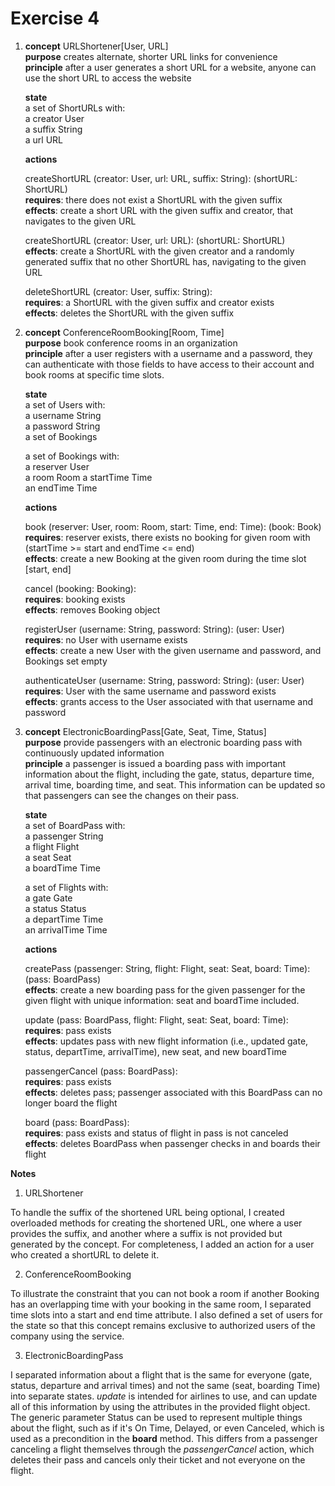 # Exercise 4

1. **concept** URLShortener[User, URL]\
   **purpose** creates alternate, shorter URL links for convenience\
   **principle** after a user generates a short URL for a website, anyone can use the short URL to access the website

   **state**\
   a set of ShortURLs with:\
   a creator User\
   a suffix String\
   a url URL

   **actions**

   createShortURL (creator: User, url: URL, suffix: String): (shortURL: ShortURL)\
   **requires**: there does not exist a ShortURL with the given suffix\
   **effects**: create a short URL with the given suffix and creator, that navigates to the given URL

   createShortURL (creator: User, url: URL): (shortURL: ShortURL)\
   **effects**: create a ShortURL with the given creator and a randomly generated suffix that no other ShortURL has, navigating to the given URL

   deleteShortURL (creator: User, suffix: String):\
   **requires**: a ShortURL with the given suffix and creator exists\
   **effects**: deletes the ShortURL with the given suffix

2. **concept** ConferenceRoomBooking[Room, Time]\
   **purpose** book conference rooms in an organization\
   **principle** after a user registers with a username and a password, they can authenticate with those fields to have access to their account and book rooms at specific time slots.

   **state**\
   a set of Users with:\
   a username String\
   a password String\
   a set of Bookings

   a set of Bookings with:\
   a reserver User\
   a room Room
   a startTime Time\
   an endTime Time

   **actions**

   book (reserver: User, room: Room, start: Time, end: Time): (book: Book)\
   **requires**: reserver exists, there exists no booking for given room with (startTime >= start and endTime <= end)\
   **effects**: create a new Booking at the given room during the time slot [start, end]

   cancel (booking: Booking):\
   **requires**: booking exists\
   **effects**: removes Booking object

   registerUser (username: String, password: String): (user: User)\
   **requires**: no User with username exists\
   **effects**: create a new User with the given username and password, and Bookings set empty

   authenticateUser (username: String, password: String): (user: User)\
   **requires**: User with the same username and password exists\
   **effects**: grants access to the User associated with that username and password

3. **concept** ElectronicBoardingPass[Gate, Seat, Time, Status]\
   **purpose** provide passengers with an electronic boarding pass with continuously updated information\
   **principle** a passenger is issued a boarding pass with important information about the flight, including the gate, status, departure time, arrival time, boarding time, and seat. This information can be updated so that passengers can see the changes on their pass.

   **state**\
   a set of BoardPass with:\
   a passenger String\
   a flight Flight\
   a seat Seat\
   a boardTime Time

   a set of Flights with:\
   a gate Gate\
   a status Status\
   a departTime Time\
   an arrivalTime Time

   **actions**

   createPass (passenger: String, flight: Flight, seat: Seat, board: Time): (pass: BoardPass)\
   **effects**: create a new boarding pass for the given passenger for the given flight with unique information: seat and boardTime included.

   update (pass: BoardPass, flight: Flight, seat: Seat, board: Time):\
   **requires**: pass exists\
   **effects**: updates pass with new flight information (i.e., updated gate, status, departTime, arrivalTime), new seat, and new boardTime

   passengerCancel (pass: BoardPass):\
   **requires**: pass exists\
   **effects**: deletes pass; passenger associated with this BoardPass can no longer board the flight

   board (pass: BoardPass):\
   **requires**: pass exists and status of flight in pass is not canceled\
   **effects**: deletes BoardPass when passenger checks in and boards their flight

**Notes**

1. URLShortener

To handle the suffix of the shortened URL being optional, I created overloaded methods for creating the shortened URL, one where a user provides the suffix, and another where a suffix is not provided but generated by the concept. For completeness, I added an action for a user who created a shortURL to delete it.

2. ConferenceRoomBooking

To illustrate the constraint that you can not book a room if another Booking has an overlapping time with your booking in the same room, I separated time slots into a start and end time attribute. I also defined a set of users for the state so that this concept remains exclusive to authorized users of the company using the service.

3. ElectronicBoardingPass

I separated information about a flight that is the same for everyone (gate, status, departure and arrival times) and not the same (seat, boarding Time) into separate states. _update_ is intended for airlines to use, and can update all of this information by using the attributes in the provided flight object. The generic parameter Status can be used to represent multiple things about the flight, such as if it's On Time, Delayed, or even Canceled, which is used as a precondition in the **board** method. This differs from a passenger canceling a flight themselves through the _passengerCancel_ action, which deletes their pass and cancels only their ticket and not everyone on the flight.
